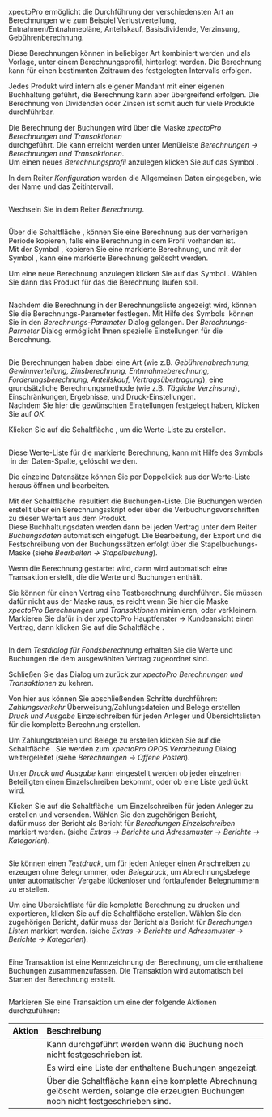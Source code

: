 <!DOCTYPE html>
<html>
<head>
<meta charset="utf-8">
<meta name="viewport" content="width=device-width, initial-scale=1.0">
<title>400_Berechnungen_und_Transaktionen.md</title>
<link rel="stylesheet" href="https://stackedit.io/res-min/themes/base.css" />
<script type="text/javascript" src="https://cdn.mathjax.org/mathjax/latest/MathJax.js?config=TeX-AMS_HTML"></script>
</head>
<body><div class="container"><p>xpectoPro ermöglicht die Durchführung der verschiedensten Art an Berechnungen wie zum Beispiel Verlustverteilung, Entnahmen/Entnahmepläne, Anteilskauf, Basisdividende, Verzinsung, Gebührenberechnung.</p>

<p>Diese Berechnungen können in beliebiger Art kombiniert werden und als Vorlage, unter einem Berechnungsprofil, hinterlegt werden.  Die Berechnung kann für einen bestimmten Zeitraum des festgelegten Intervalls erfolgen.</p>

<p>Jedes Produkt wird intern als eigener Mandant mit einer eigenen Buchhaltung geführt, die Berechnung kann aber übergreifend erfolgen. Die Berechnung von Dividenden oder Zinsen ist somit auch für viele Produkte  durchführbar.</p>

<p>Die Berechnung der Buchungen wird über die Maske <em>xpectoPro Berechnungen und Transaktionen</em> <br>
durchgeführt. Die kann erreicht werden unter Menüleiste <em>Berechnungen → Berechnungen und Transaktionen</em>. <br>
Um einen neues <em>Berechnungsprofil</em> anzulegen klicken Sie auf das Symbol <img src="http://xpecto.github.io/docs/img/img_1441197553235.png" alt="" title="">.</p>

<p>In dem Reiter <em>Konfiguration</em> werden die Allgemeinen Daten eingegeben, wie der Name und das Zeitintervall.</p>

<p><img src="http://xpecto.github.io/docs/img/img_1441196703230.png" alt="" title=""></p>

<p>Wechseln Sie in dem Reiter <em>Berechnung</em>. </p>

<p><img src="http://xpecto.github.io/docs/img/img_1441198492709.png" alt="" title=""></p>

<p>Über die Schaltfläche <img src="http://xpecto.github.io/docs/img/img_1441197372050.png" alt="" title="">, können Sie eine Berechnung aus der vorherigen Periode kopieren, falls eine Berechnung in dem Profil vorhanden ist. <br>
Mit der Symbol <img src="http://xpecto.github.io/docs/img/img_1441197398657.png" alt="" title="">, kopieren Sie eine markierte Berechnung, und mit der Symbol <img src="http://xpecto.github.io/docs/img/img_1441197418881.png" alt="" title="">, kann eine markierte Berechnung gelöscht werden.</p>

<p>Um eine neue Berechnung anzulegen klicken Sie auf das Symbol <img src="http://xpecto.github.io/docs/img/img_1441108798517.png" alt="" title="">. Wählen Sie dann das Produkt für das die Berechnung laufen soll.</p>

<p><img src="http://xpecto.github.io/docs/img/img_1441198576702.png" alt="" title=""></p>

<p>Nachdem die Berechnung in der Berechnungsliste angezeigt wird, können Sie die Berechnungs-Parameter festlegen. Mit Hilfe des Symbols <img src="http://xpecto.github.io/docs/img/img_1441188262764.png" alt="" title=""> können Sie in den <em>Berechnungs-Parameter</em> Dialog gelangen. Der <em>Berechnungs-Parmeter</em> Dialog ermöglicht Ihnen spezielle Einstellungen für die Berechnung. </p>

<p><img src="http://xpecto.github.io/docs/img/img_1443793877824.png" alt="" title=""></p>

<p>Die Berechnungen haben dabei eine Art (wie z.B. <em>Gebührenabrechnung, Gewinnverteilung, Zinsberechnung, Entnnahmeberechnung, Forderungsberechnung, Anteilskauf, Vertragsübertragung</em>), eine grundsätzliche Berechnungsmethode (wie z.B. <em>Tägliche Verzinsung</em>), Einschränkungen, Ergebnisse,  und Druck-Einstellungen.  <br>
Nachdem Sie hier die gewünschten Einstellungen festgelegt haben,  klicken Sie auf <em>OK</em>.</p>

<p>Klicken Sie auf die Schaltfläche <img src="http://xpecto.github.io/docs/img/img_1441121273470.png" alt="" title="">, um die Werte-Liste zu erstellen. </p>

<p><img src="http://xpecto.github.io/docs/img/img_1441199916775.png" alt="" title=""></p>

<p>Diese Werte-Liste für die markierte Berechnung, kann mit Hilfe des Symbols <img src="http://xpecto.github.io/docs/img/img_1441197139978.png" alt="" title=""> in der Daten-Spalte, gelöscht werden.</p>

<p>Die einzelne Datensätze können Sie per Doppelklick aus der Werte-Liste heraus öffnen und bearbeiten. </p>

<p>Mit der Schaltfläche <img src="http://xpecto.github.io/docs/img/img_1441187895311.png" alt="" title=""> resultiert die Buchungen-Liste.  Die Buchungen werden erstellt über ein Berechnungsskript oder über die Verbuchungsvorschriften zu dieser Wertart aus dem Produkt. <br>
Diese Buchhaltungsdaten werden dann bei jeden Vertrag unter dem Reiter <em>Buchungsdaten</em> automatisch eingefügt. Die Bearbeitung, der Export und die Festschreibung von der Buchungssätzen erfolgt über die Stapelbuchungs-Maske (siehe <em>Bearbeiten → Stapelbuchung</em>).</p>

<p>Wenn die Berechnung gestartet wird, dann wird automatisch eine Transaktion erstellt, die die Werte und Buchungen enthält. </p>

<p>Sie können für einen Vertrag eine Testberechnung durchführen. Sie müssen dafür nicht aus der Maske raus, es reicht wenn Sie hier die Maske <em>xpectoPro Berechnungen und Transaktionen</em> minimieren, oder verkleinern.  <br>
Markieren Sie dafür in der xpectoPro Hauptfenster → Kundeansicht einen Vertrag, dann klicken Sie auf die Schaltfläche <img src="http://xpecto.github.io/docs/img/img_1441205184520.png" alt="" title="">. </p>

<p><img src="http://xpecto.github.io/docs/img/img_1441199681398.png" alt="" title=""></p>

<p>In dem <em>Testdialog für Fondsberechnung</em> erhalten Sie die Werte und Buchungen die dem ausgewählten Vertrag zugeordnet sind. </p>

<p>Schließen Sie das Dialog um zurück zur <em>xpectoPro Berechnungen und Transaktionen</em> zu kehren.</p>

<p>Von hier aus können Sie abschließenden Schritte durchführen: <br>
<em>Zahlungsverkehr</em> Überweisung/Zahlungsdateien und Belege erstellen  <br>
<em>Druck und Ausgabe</em> Einzelschreiben für jeden Anleger und Übersichtslisten für die komplette Berechnung erstellen.</p>

<p>Um Zahlungsdateien und Belege zu erstellen klicken Sie auf die Schaltfläche <img src="http://xpecto.github.io/docs/img/img_1441187959011.png" alt="" title="">. Sie werden zum  <em>xpectoPro OPOS Verarbeitung</em> Dialog weitergeleitet (siehe <em>Berechnungen → Offene Posten</em>). </p>

<p>Unter <em>Druck und Ausgabe</em> kann eingestellt werden ob jeder einzelnen Beteiligten einen Einzelschreiben bekommt, oder ob eine Liste gedrückt wird.</p>

<p>Klicken Sie auf die Schaltfläche <img src="http://xpecto.github.io/docs/img/img_1441187997984.png" alt="" title=""> um Einzelschreiben für jeden Anleger zu erstellen und versenden. Wählen Sie den zugehörigen Bericht, <br>
dafür muss der Bericht als Bericht für <em>Berechungen Einzelschreiben</em> markiert werden. (siehe <em>Extras → Berichte und Adressmuster → Berichte → Kategorien</em>).</p>

<p><img src="http://xpecto.github.io/docs/img/img_1441360646363.png" alt="" title=""></p>

<p>Sie können einen <em>Testdruck</em>, um für jeden Anleger einen Anschreiben zu erzeugen ohne Belegnummer, oder <em>Belegdruck</em>, um Abrechnungsbelege unter automatischer Vergabe lückenloser und fortlaufender Belegnummern zu erstellen.</p>

<p>Um eine Übersichtliste für die komplette Berechnung zu drucken und exportieren, klicken Sie auf die Schaltfläche<img src="http://xpecto.github.io/docs/img/img_1441188040541.png" alt="" title=""> erstellen. Wählen Sie den zugehörigen Bericht, dafür muss der Bericht als Bericht für <em>Berechungen Listen</em> markiert werden. (siehe <em>Extras → Berichte und Adressmuster → Berichte → Kategorien</em>).</p>

<p><img src="http://xpecto.github.io/docs/img/img_1441360701050.png" alt="" title=""></p>

<p>Eine Transaktion ist eine Kennzeichnung der Berechnung, um die enthaltene Buchungen zusammenzufassen. Die Transaktion wird automatisch bei Starten der Berechnung erstellt.</p>

<p><img src="http://xpecto.github.io/docs/img/img_1441364859005.png" alt="" title=""></p>

<p>Markieren Sie eine Transaktion um eine der folgende Aktionen durchzuführen:</p>

<table>
<thead>
<tr>
  <th>Aktion</th>
  <th align="left">Beschreibung</th>
</tr>
</thead>
<tbody><tr>
  <td><img src="http://xpecto.github.io/docs/img/img_1441366232699.png" alt="" title=""></td>
  <td align="left">Kann durchgeführt werden wenn die Buchung noch nicht festgeschrieben ist.</td>
</tr>
<tr>
  <td><img src="http://xpecto.github.io/docs/img/img_1441366314917.png" alt="" title=""></td>
  <td align="left">Es wird eine Liste der enthaltene Buchungen angezeigt.</td>
</tr>
<tr>
  <td><img src="http://xpecto.github.io/docs/img/img_1441366201137.png" alt="" title=""></td>
  <td align="left">Über die Schaltfläche kann eine komplette Abrechnung gelöscht werden, solange die erzeugten Buchungen noch nicht festgeschrieben sind.</td>
</tr>
</tbody></table></div></body>
</html>